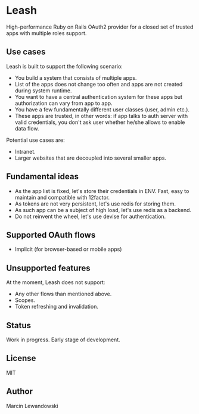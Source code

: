 # Leash

High-performance Ruby on Rails OAuth2 provider for a closed set of trusted apps with multiple roles support.

## Use cases

Leash is built to support the following scenario:

* You build a system that consists of multiple apps.
* List of the apps does not change too often and apps are not created during system runtime.
* You want to have a central authentication system for these apps but authorization can vary from app to app.
* You have a few fundamentally different user classes (user, admin etc.).
* These apps are trusted, in other words: if app talks to auth server with valid credentials, you don't ask user whether he/she allows to enable data flow.

Potential use cases are:

* Intranet.
* Larger websites that are decoupled into several smaller apps.

## Fundamental ideas

* As the app list is fixed, let's store their credentials in ENV. Fast, easy to maintain and compatible with 12factor.
* As tokens are not very persistent, let's use redis for storing them.
* As such app can be a subject of high load, let's use redis as a backend.
* Do not reinvent the wheel, let's use devise for authentication.

## Supported OAuth flows

* Implicit (for browser-based or mobile apps)

## Unsupported features

At the moment, Leash does not support:

* Any other flows than mentioned above.
* Scopes.
* Token refreshing and invalidation.

## Status

Work in progress. Early stage of development.

## License

MIT

## Author

Marcin Lewandowski